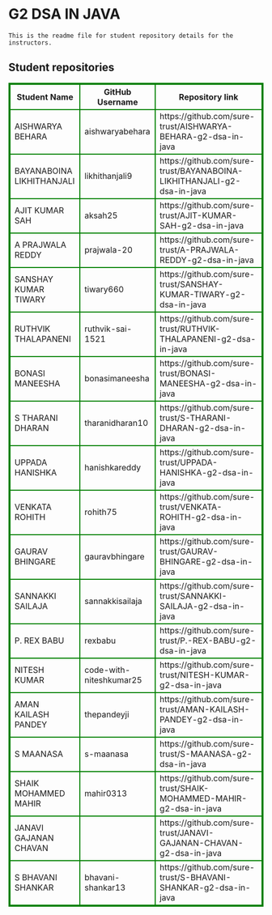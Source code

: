 # G2 DSA IN JAVA
    This is the readme file for student repository details for the instructors.
## Student repositories 
<table style="border : 2px solid green; width:100%;">
<tr >
<th style="border : 2px solid green;">Student Name</th>
<th style="border : 2px solid green;">GitHub Username</th>
<th style="border : 2px solid green;">Repository link</th>
</tr>
<tr style="border : 2px solid green;">
<td style="border : 2px solid green;">AISHWARYA BEHARA</td> 

<td style="border : 2px solid green;">aishwaryabehara</td> 

<td style="border : 2px solid green;">https://github.com/sure-trust/AISHWARYA-BEHARA-g2-dsa-in-java</td> 
</tr>

<tr style="border : 2px solid green;">
<td style="border : 2px solid green;">BAYANABOINA LIKHITHANJALI</td> 

<td style="border : 2px solid green;">likhithanjali9</td> 

<td style="border : 2px solid green;">https://github.com/sure-trust/BAYANABOINA-LIKHITHANJALI-g2-dsa-in-java</td> 
</tr>

<tr style="border : 2px solid green;">
<td style="border : 2px solid green;">AJIT KUMAR SAH</td> 

<td style="border : 2px solid green;">aksah25</td> 

<td style="border : 2px solid green;">https://github.com/sure-trust/AJIT-KUMAR-SAH-g2-dsa-in-java</td> 
</tr>

<tr style="border : 2px solid green;">
<td style="border : 2px solid green;">A PRAJWALA REDDY</td> 

<td style="border : 2px solid green;">prajwala-20</td> 

<td style="border : 2px solid green;">https://github.com/sure-trust/A-PRAJWALA-REDDY-g2-dsa-in-java</td> 
</tr>

<tr style="border : 2px solid green;">
<td style="border : 2px solid green;">SANSHAY KUMAR TIWARY</td> 

<td style="border : 2px solid green;">tiwary660</td> 

<td style="border : 2px solid green;">https://github.com/sure-trust/SANSHAY-KUMAR-TIWARY-g2-dsa-in-java</td> 
</tr>

<tr style="border : 2px solid green;">
<td style="border : 2px solid green;">RUTHVIK THALAPANENI</td> 

<td style="border : 2px solid green;">ruthvik-sai-1521</td> 

<td style="border : 2px solid green;">https://github.com/sure-trust/RUTHVIK-THALAPANENI-g2-dsa-in-java</td> 
</tr>

<tr style="border : 2px solid green;">
<td style="border : 2px solid green;">BONASI MANEESHA</td> 

<td style="border : 2px solid green;">bonasimaneesha</td> 

<td style="border : 2px solid green;">https://github.com/sure-trust/BONASI-MANEESHA-g2-dsa-in-java</td> 
</tr>

<tr style="border : 2px solid green;">
<td style="border : 2px solid green;">S THARANI DHARAN</td> 

<td style="border : 2px solid green;">tharanidharan10</td> 

<td style="border : 2px solid green;">https://github.com/sure-trust/S-THARANI-DHARAN-g2-dsa-in-java</td> 
</tr>

<tr style="border : 2px solid green;">
<td style="border : 2px solid green;">UPPADA HANISHKA</td> 

<td style="border : 2px solid green;">hanishkareddy</td> 

<td style="border : 2px solid green;">https://github.com/sure-trust/UPPADA-HANISHKA-g2-dsa-in-java</td> 
</tr>

<tr style="border : 2px solid green;">
<td style="border : 2px solid green;">VENKATA ROHITH</td> 

<td style="border : 2px solid green;">rohith75</td> 

<td style="border : 2px solid green;">https://github.com/sure-trust/VENKATA-ROHITH-g2-dsa-in-java</td> 
</tr>

<tr style="border : 2px solid green;">
<td style="border : 2px solid green;">GAURAV BHINGARE</td> 

<td style="border : 2px solid green;">gauravbhingare</td> 

<td style="border : 2px solid green;">https://github.com/sure-trust/GAURAV-BHINGARE-g2-dsa-in-java</td> 
</tr>

<tr style="border : 2px solid green;">
<td style="border : 2px solid green;">SANNAKKI SAILAJA</td> 

<td style="border : 2px solid green;">sannakkisailaja</td> 

<td style="border : 2px solid green;">https://github.com/sure-trust/SANNAKKI-SAILAJA-g2-dsa-in-java</td> 
</tr>

<tr style="border : 2px solid green;">
<td style="border : 2px solid green;">P. REX BABU</td> 

<td style="border : 2px solid green;">rexbabu</td> 

<td style="border : 2px solid green;">https://github.com/sure-trust/P.-REX-BABU-g2-dsa-in-java</td> 
</tr>

<tr style="border : 2px solid green;">
<td style="border : 2px solid green;">NITESH KUMAR</td> 

<td style="border : 2px solid green;">code-with-niteshkumar25</td> 

<td style="border : 2px solid green;">https://github.com/sure-trust/NITESH-KUMAR-g2-dsa-in-java</td> 
</tr>

<tr style="border : 2px solid green;">
<td style="border : 2px solid green;">AMAN KAILASH PANDEY</td> 

<td style="border : 2px solid green;">thepandeyji</td> 

<td style="border : 2px solid green;">https://github.com/sure-trust/AMAN-KAILASH-PANDEY-g2-dsa-in-java</td> 
</tr>

<tr style="border : 2px solid green;">
<td style="border : 2px solid green;">S MAANASA</td> 

<td style="border : 2px solid green;">s-maanasa</td> 

<td style="border : 2px solid green;">https://github.com/sure-trust/S-MAANASA-g2-dsa-in-java</td> 
</tr>

<tr style="border : 2px solid green;">
<td style="border : 2px solid green;">SHAIK MOHAMMED MAHIR</td> 

<td style="border : 2px solid green;">mahir0313</td> 

<td style="border : 2px solid green;">https://github.com/sure-trust/SHAIK-MOHAMMED-MAHIR-g2-dsa-in-java</td> 
</tr>

<tr style="border : 2px solid green;">
<td style="border : 2px solid green;">JANAVI GAJANAN CHAVAN</td> 

<td style="border : 2px solid green;"></td> 

<td style="border : 2px solid green;">https://github.com/sure-trust/JANAVI-GAJANAN-CHAVAN-g2-dsa-in-java</td> 
</tr>

<tr style="border : 2px solid green;">
<td style="border : 2px solid green;">S BHAVANI SHANKAR</td> 

<td style="border : 2px solid green;">bhavani-shankar13</td> 

<td style="border : 2px solid green;">https://github.com/sure-trust/S-BHAVANI-SHANKAR-g2-dsa-in-java</td> 
</tr>
